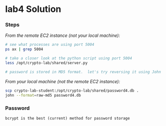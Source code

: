 # lab4 Solution

### Steps

*From the remote EC2 instance (*not* your local machine):*
```bash
# see what processes are using port 5004
ps ax | grep 5004

# take a closer look at the python script using port 5004
less /opt/crypto-lab/shared/server.py

# password is stored in MD5 format.  let's try reversing it using John the Ripper.
```

*From your local machine (not the remote EC2 instance):*
```bash
scp crypto-lab-student:/opt/crypto-lab/shared/password4.db .
john --format=raw-md5 password4.db
```

### Password

```
bcrypt is the best (current) method for password storage
```

